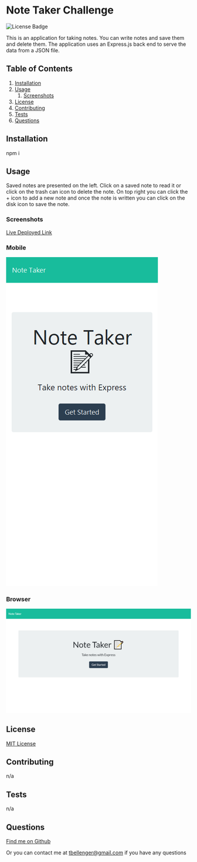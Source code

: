 # Note Taker Challenge
![License Badge](https://img.shields.io/badge/license-MIT-green)

This is an application for taking notes. You can write notes and save them and delete them. The application uses an Express.js back end to serve the data from a JSON file. 

## Table of Contents
1. [Installation](#installation)
1. [Usage](#usage)
   1. [Screenshots](#screenshots)
1. [License](#license)
1. [Contributing](#contributing)
1. [Tests](#tests)
1. [Questions](#questions)


## Installation
npm i

## Usage
Saved notes are presented on the left. Click on a saved note to read it or click on the trash can icon to delete the note. On top right you can click the + icon to add a new note and once the note is written you can click on the disk icon to save the note.
### Screenshots
[Live Deployed Link](https://frozen-fjord-78000.herokuapp.com/)
### Mobile
![screen shot from mobile browser](images/phone-page.png)
### Browser
![screen shot from pc browser](images/chrome-page.png)
  

## License
[MIT License](https://mit-license.org/)
  

## Contributing
n/a

## Tests
n/a

## Questions
[Find me on Github](https://github.com/tbellenger)

Or you can contact me at tbellenger@gmail.com if you have any questions

